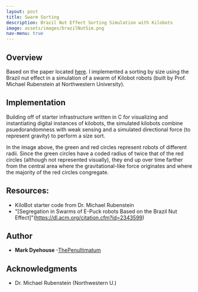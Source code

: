 ```yaml
---
layout: post
title: Swarm Sorting
description: Brazil Nut Effect Sorting Simulation with Kilobots
image: assets/images/brazilNutSim.png
nav-menu: true
---
```


## Overview
Based on the paper located [here](https://dl.acm.org/citation.cfm?id=2343599).
I implemented a sorting by size using the Brazil nut effect in a simulation of a swarm of Kilobot robots (built by Prof. Michael Rubenstein at Northwestern University).

## Implementation

Building off of starter infrastructure written in C for visualizing and instantiating digital instances of kilobots, the simulated kilobots combine psuedorandomness with weak sensing and a simulated directional force (to represent gravity) to perform a size sort.

In the image above, the green and red circles represent robots of different radii. Since the green circles have a coded radius of twice that of the red circles (although not represented visually), they end up over time farther from the central area where the gravitational-like force originates and where the majority of the red circles congregate.

## Resources:

* KiloBot starter code from Dr. Michael Rubenstein
* "[Segregation in Swarms of E-Puck robots Based on the Brazil Nut Effect]"(https://dl.acm.org/citation.cfm?id=2343599)

## Author

* **Mark Dyehouse** -[ThePenultimatum](https://github.com/ThePenultimatum)

## Acknowledgments

* Dr. Michael Rubenstein (Northwestern U.)
